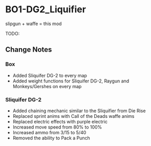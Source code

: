 # BO1-DG2_Liquifier
 slipgun + waffe = this mod

TODO:

## Change Notes

### Box 
* Added Sliquifer DG-2 to every map
* Added weight functions for Sliquifer DG-2, Raygun and Monkeys/Gershes on every map

### Sliquifer DG-2
* Added chaining mechanic similar to the Sliquifier from Die Rise
* Replaced sprint anims with Call of the Deads waffe anims
* Replaced electric effects with purple electric
* Increased move speed from 80% to 100%
* Increased ammo from 3/15 to 5/40
* Removed the ability to Pack a Punch


